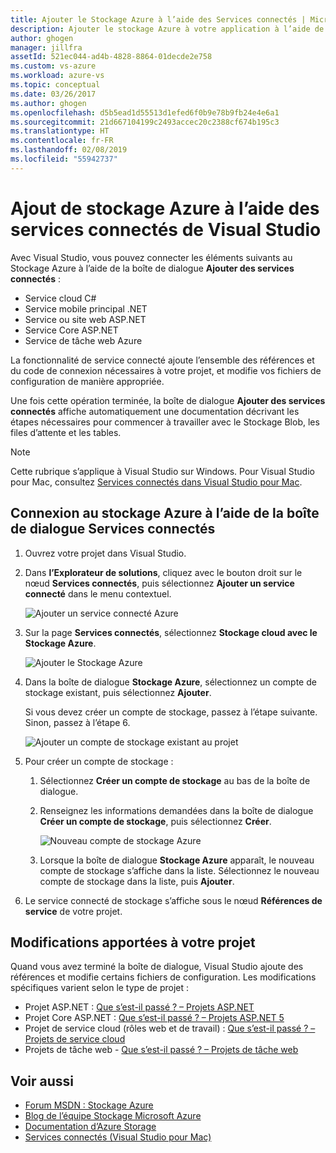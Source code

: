 ```yaml
---
title: Ajouter le Stockage Azure à l’aide des Services connectés | Microsoft Docs
description: Ajouter le stockage Azure à votre application à l’aide de la boîte de dialogue Ajouter des services connectés de Visual Studio
author: ghogen
manager: jillfra
assetId: 521ec044-ad4b-4828-8864-01decde2e758
ms.custom: vs-azure
ms.workload: azure-vs
ms.topic: conceptual
ms.date: 03/26/2017
ms.author: ghogen
ms.openlocfilehash: d5b5ead1d55513d1efed6f0b9e78b9fb24e4e6a1
ms.sourcegitcommit: 21d667104199c2493accec20c2388cf674b195c3
ms.translationtype: HT
ms.contentlocale: fr-FR
ms.lasthandoff: 02/08/2019
ms.locfileid: "55942737"
---
```

# <a name="adding-azure-storage-by-using-visual-studio-connected-services"></a>Ajout de stockage Azure à l’aide des services connectés de Visual Studio

Avec Visual Studio, vous pouvez connecter les éléments suivants au Stockage Azure à l’aide de la boîte de dialogue **Ajouter des services connectés** :

- Service cloud C#
- Service mobile principal .NET
- Service ou site web ASP.NET
- Service Core ASP.NET
- Service de tâche web Azure

La fonctionnalité de service connecté ajoute l’ensemble des références et du code de connexion nécessaires à votre projet, et modifie vos fichiers de configuration de manière appropriée.

Une fois cette opération terminée, la boîte de dialogue **Ajouter des services connectés** affiche automatiquement une documentation décrivant les étapes nécessaires pour commencer à travailler avec le Stockage Blob, les files d’attente et les tables.

> [!NOTE]
> Cette rubrique s’applique à Visual Studio sur Windows. Pour Visual Studio pour Mac, consultez [Services connectés dans Visual Studio pour Mac](/visualstudio/mac/connected-services).

## <a name="connect-to-azure-storage-using-the-connected-services-dialog"></a>Connexion au stockage Azure à l’aide de la boîte de dialogue Services connectés

1. Ouvrez votre projet dans Visual Studio.

1. Dans **l’Explorateur de solutions**, cliquez avec le bouton droit sur le nœud **Services connectés**, puis sélectionnez **Ajouter un service connecté** dans le menu contextuel.

    ![Ajouter un service connecté Azure](./media/vs-azure-tools-connected-services-storage/IC796702.png)

1. Sur la page **Services connectés**, sélectionnez **Stockage cloud avec le Stockage Azure**.

    ![Ajouter le Stockage Azure](./media/vs-azure-tools-connected-services-storage/add-azure-storage.png)

1. Dans la boîte de dialogue **Stockage Azure**, sélectionnez un compte de stockage existant, puis sélectionnez **Ajouter**.

    Si vous devez créer un compte de stockage, passez à l’étape suivante. Sinon, passez à l’étape 6.

    ![Ajouter un compte de stockage existant au projet](./media/vs-azure-tools-connected-services-storage/select-azure-storage-account.png)

1. Pour créer un compte de stockage :

   1. Sélectionnez **Créer un compte de stockage** au bas de la boîte de dialogue.

   1. Renseignez les informations demandées dans la boîte de dialogue **Créer un compte de stockage**, puis sélectionnez **Créer**.

       ![Nouveau compte de stockage Azure](./media/vs-azure-tools-connected-services-storage/create-storage-account.png)

   1. Lorsque la boîte de dialogue **Stockage Azure** apparaît, le nouveau compte de stockage s’affiche dans la liste. Sélectionnez le nouveau compte de stockage dans la liste, puis **Ajouter**.

1. Le service connecté de stockage s’affiche sous le nœud **Références de service** de votre projet.

## <a name="how-your-project-is-modified"></a>Modifications apportées à votre projet

Quand vous avez terminé la boîte de dialogue, Visual Studio ajoute des références et modifie certains fichiers de configuration. Les modifications spécifiques varient selon le type de projet :

- Projet ASP.NET : [Que s’est-il passé ? – Projets ASP.NET](http://go.microsoft.com/fwlink/p/?LinkId=513126)
- Projet Core ASP.NET : [Que s’est-il passé ? – Projets ASP.NET 5](http://go.microsoft.com/fwlink/p/?LinkId=513124)
- Projet de service cloud (rôles web et de travail) : [Que s’est-il passé ? – Projets de service cloud](http://go.microsoft.com/fwlink/p/?LinkId=516965)
- Projets de tâche web - [Que s’est-il passé ? – Projets de tâche web](/azure/visual-studio/vs-storage-webjobs-what-happened)

## <a name="see-also"></a>Voir aussi

- [Forum MSDN : Stockage Azure](https://social.msdn.microsoft.com/forums/azure/home?forum=windowsazuredata)
- [Blog de l’équipe Stockage Microsoft Azure](http://blogs.msdn.com/b/windowsazurestorage/)
- [Documentation d’Azure Storage](https://docs.microsoft.com/azure/storage/)
- [Services connectés (Visual Studio pour Mac)](/visualstudio/mac/connected-services)
